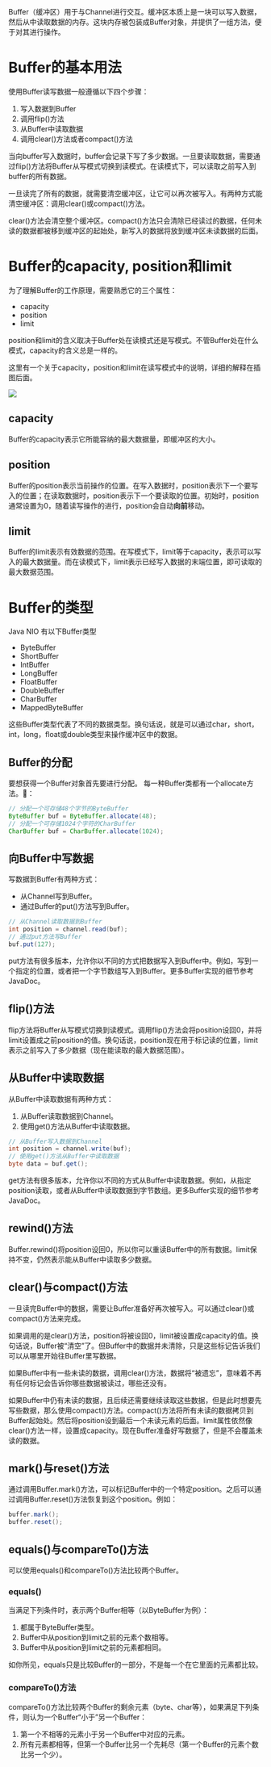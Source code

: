 Buffer（缓冲区）用于与Channel进行交互。缓冲区本质上是一块可以写入数据，然后从中读取数据的内存。这块内存被包装成Buffer对象，并提供了一组方法，便于对其进行操作。

# Buffer的基本用法
使用Buffer读写数据一般遵循以下四个步骤：
1. 写入数据到Buffer
2. 调用flip()方法
3. 从Buffer中读取数据
4. 调用clear()方法或者compact()方法

当向buffer写入数据时，buffer会记录下写了多少数据。一旦要读取数据，需要通过flip()方法将Buffer从写模式切换到读模式。在读模式下，可以读取之前写入到buffer的所有数据。

一旦读完了所有的数据，就需要清空缓冲区，让它可以再次被写入。有两种方式能清空缓冲区：调用clear()或compact()方法。

clear()方法会清空整个缓冲区。compact()方法只会清除已经读过的数据，任何未读的数据都被移到缓冲区的起始处，新写入的数据将放到缓冲区未读数据的后面。

# Buffer的capacity, position和limit
为了理解Buffer的工作原理，需要熟悉它的三个属性：
- capacity
- position
- limit

position和limit的含义取决于Buffer处在读模式还是写模式。不管Buffer处在什么模式，capacity的含义总是一样的。

这里有一个关于capacity，position和limit在读写模式中的说明，详细的解释在插图后面。

![](../image/Java/JavaNIO/Buffer.png)

## capacity
Buffer的capacity表示它所能容纳的最大数据量，即缓冲区的大小。
## position
Buffer的position表示当前操作的位置。在写入数据时，position表示下一个要写入的位置；在读取数据时，position表示下一个要读取的位置。初始时，position通常设置为0，随着读写操作的进行，position会自动**向前**移动。
## limit
Buffer的limit表示有效数据的范围。在写模式下，limit等于capacity，表示可以写入的最大数据量。而在读模式下，limit表示已经写入数据的末端位置，即可读取的最大数据范围。

# Buffer的类型
Java NIO 有以下Buffer类型
- ByteBuffer
- ShortBuffer
- IntBuffer
- LongBuffer
- FloatBuffer
- DoubleBuffer
- CharBuffer
- MappedByteBuffer

这些Buffer类型代表了不同的数据类型。换句话说，就是可以通过char，short，int，long，float或double类型来操作缓冲区中的数据。

## Buffer的分配
要想获得一个Buffer对象首先要进行分配。 每一种Buffer类都有一个allocate方法。🌰：
```java
// 分配一个可存储48个字节的ByteBuffer
ByteBuffer buf = ByteBuffer.allocate(48);
// 分配一个可存储1024个字符的CharBuffer
CharBuffer buf = CharBuffer.allocate(1024);
```

## 向Buffer中写数据
写数据到Buffer有两种方式：
- 从Channel写到Buffer。
- 通过Buffer的put()方法写到Buffer。

```java
// 从Channel读取数据到Buffer
int position = channel.read(buf);
// 通过put方法写Buffer
buf.put(127);
```
put方法有很多版本，允许你以不同的方式把数据写入到Buffer中。例如，写到一个指定的位置，或者把一个字节数组写入到Buffer。更多Buffer实现的细节参考JavaDoc。

## flip()方法
flip方法将Buffer从写模式切换到读模式。调用flip()方法会将position设回0，并将limit设置成之前position的值。换句话说，position现在用于标记读的位置，limit表示之前写入了多少数据（现在能读取的最大数据范围）。

## 从Buffer中读取数据
从Buffer中读取数据有两种方式：
1. 从Buffer读取数据到Channel。
2. 使用get()方法从Buffer中读取数据。

```java
// 从Buffer写入数据到Channel
int position = channel.write(buf);
// 使用get()方法从Buffer中读取数据
byte data = buf.get();
```
get方法有很多版本，允许你以不同的方式从Buffer中读取数据。例如，从指定position读取，或者从Buffer中读取数据到字节数组。更多Buffer实现的细节参考JavaDoc。

## rewind()方法
Buffer.rewind()将position设回0，所以你可以重读Buffer中的所有数据。limit保持不变，仍然表示能从Buffer中读取多少数据。

## clear()与compact()方法
一旦读完Buffer中的数据，需要让Buffer准备好再次被写入。可以通过clear()或compact()方法来完成。

如果调用的是clear()方法，position将被设回0，limit被设置成capacity的值。换句话说，Buffer被“清空”了。但Buffer中的数据并未清除，只是这些标记告诉我们可以从哪里开始往Buffer里写数据。

如果Buffer中有一些未读的数据，调用clear()方法，数据将“被遗忘”，意味着不再有任何标记会告诉你哪些数据被读过，哪些还没有。

如果Buffer中仍有未读的数据，且后续还需要继续读取这些数据，但是此时想要先写些数据，那么使用compact()方法。compact()方法将所有未读的数据拷贝到Buffer起始处。然后将position设到最后一个未读元素的后面。limit属性依然像clear()方法一样，设置成capacity。现在Buffer准备好写数据了，但是不会覆盖未读的数据。

## mark()与reset()方法
通过调用Buffer.mark()方法，可以标记Buffer中的一个特定position。之后可以通过调用Buffer.reset()方法恢复到这个position。例如：
```java
buffer.mark();
buffer.reset();
```

## equals()与compareTo()方法
可以使用equals()和compareTo()方法比较两个Buffer。

### equals()
当满足下列条件时，表示两个Buffer相等（以ByteBuffer为例）：
1. 都属于ByteBuffer类型。
2. Buffer中从position到limit之前的元素个数相等。
3. Buffer中从position到limit之前的元素都相同。

如你所见，equals只是比较Buffer的一部分，不是每一个在它里面的元素都比较。

### compareTo()方法
compareTo()方法比较两个Buffer的剩余元素（byte、char等），如果满足下列条件，则认为一个Buffer“小于”另一个Buffer：
1. 第一个不相等的元素小于另一个Buffer中对应的元素。
2. 所有元素都相等，但第一个Buffer比另一个先耗尽（第一个Buffer的元素个数比另一个少）。

        
